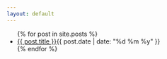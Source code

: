 ```yaml
---
layout: default
---
```


<section class="posts">
<ul>
{% for post in site.posts %}
<li><a href="{{ site.baseurl }}{{ post.url }}">{{ post.title }}</a><time style="font-feature-settings:tnum;" datetime="{{ post.date | date_to_xmlschema }}">{{ post.date | date: "%d %m %y" }}</time></li>
{% endfor %}
</ul>
</section>



